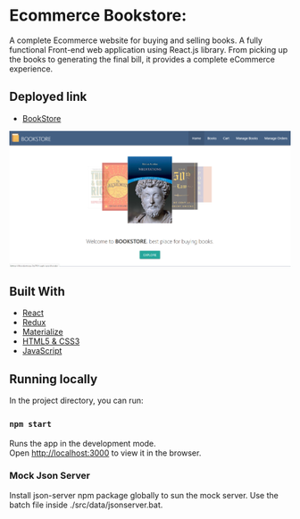 # Ecommerce Bookstore:
A complete Ecommerce website for buying and selling books. A fully functional Front-end web application using React.js library. From picking up the books to generating the final bill, it provides a complete eCommerce experience.

## Deployed link
* [BookStore](https://bookstore-3a751.web.app/)

![BookStore Screenshot](screenshot.png "BookStore Screenshot")

## Built With
* [React](https://reactjs.org/)
* [Redux](https://redux.js.org/)
* [Materialize](https://materializecss.com/)
* [HTML5 & CSS3](https://www.w3.org/)
* [JavaScript]()

## Running locally
In the project directory, you can run:
### `npm start`
Runs the app in the development mode.\
Open [http://localhost:3000](http://localhost:3000) to view it in the browser.

### Mock Json Server
Install json-server npm package globally to sun the mock server. Use the batch file inside ./src/data/jsonserver.bat.
